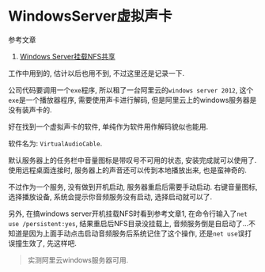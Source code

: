# WindowsServer虚拟声卡

参考文章

1. [Windows Server挂载NFS共享](https://www.cnblogs.com/w787815/p/7310289.html)

工作中用到的, 估计以后也用不到, 不过这里还是记录一下.

公司代码要调用一个`exe`程序, 所以租了一台阿里云的`windows server 2012`, 这个`exe`是一个播放器程序, 需要使用声卡进行解码, 但是阿里云上的windows服务器是没有装声卡的.

好在找到一个虚拟声卡的软件, 单纯作为软件用作解码貌似也能用.

软件名为: `VirtualAudioCable`.

默认服务器上的任务栏中音量图标是带叹号不可用的状态, 安装完成就可以使用了. 使用远程桌面连接时, 服务器上的声音还可以传到本地播放出来, 也是蛮神奇的.

不过作为一个服务, 没有做到开机启动, 服务器重启后需要手动启动. 右键音量图标, 选择播放设备, 系统会提示你音频服务没有启动, 选择启动就可以了.

另外, 在搞windows server开机挂载NFS时看到参考文章1, 在命令行输入了`net use /persistent:yes`, 结果重启后NFS目录没挂载上, 音频服务倒是自启动了...不知道是因为上面手动点击启动音频服务后系统记住了这个操作, 还是`net use`误打误撞生效了, 先这样吧.

> 实测阿里云windows服务器可用.
